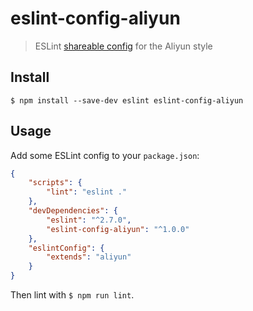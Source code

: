 # eslint-config-aliyun

> ESLint [shareable config](http://eslint.org/docs/developer-guide/shareable-configs.html) for the Aliyun style


## Install

```
$ npm install --save-dev eslint eslint-config-aliyun
```


## Usage

Add some ESLint config to your `package.json`:

```json
{
	"scripts": {
		"lint": "eslint ."
	},
	"devDependencies": {
		"eslint": "^2.7.0",
		"eslint-config-aliyun": "^1.0.0"
	},
	"eslintConfig": {
		"extends": "aliyun"
	}
}
```

Then lint with `$ npm run lint`.
